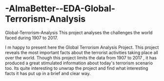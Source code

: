 # -AlmaBetter--EDA-Global-Terrorism-Analysis
Global-Terrorism-Analysis This project analyses the challenges the world faced during 1907 to 2017.

I m happy to present here the Global Terrorism Analysis Project. This project reveals the most important facts about the terrorist activities taking place all over the world. Though this project limits the data from 1907 to 2017 , it has produced a great stimulated information about today's terrorism scenario too. Its quite interesting to unwrap the project and find what interesting facts it has put up in a brief and clear way.
